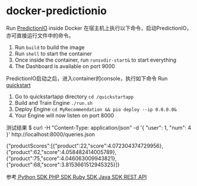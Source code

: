 docker-predictionio
===================

Run [PredictionIO](http://prediction.io) inside Docker
在宿主机上执行以下命令，启动PredictionIO，亦可直接运行文件中的命令。
1. Run ```build``` to build the image
2. Run ```shell``` to start the container
3. Once inside the container, run ```runsvdir-start&``` to start everything
4. The Dashboard is available on port 9000

PredictionIO启动之后，进入container的console，执行如下命令
Run [quickstart](http://docs.prediction.io/0.8.2/recommendation/quickstart.html)

1. Go to quickstartapp directory ```cd /quickstartapp```
2. Build and Train Engine ```./run.sh```
3. Deploy Engine ```cd MyRecommendation && pio deploy --ip 0.0.0.0&```
4. Your Engine will now listen on port 8000


测试结果
$ curl -H "Content-Type: application/json" -d '{ "user": 1, "num": 4 }' http://localhost:8000/queries.json

{"productScores":[{"product":22,"score":4.072304374729956},{"product":62,"score":4.058482414005789},{"product":75,"score":4.046063009943821},{"product":68,"score":3.8153661512945325}]}


参考[    Python SDK    PHP SDK    Ruby SDK   Java SDK    REST API](http://docs.prediction.io/0.8.2/recommendation/quickstart.html)